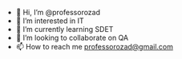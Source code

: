 - 👋 Hi, I’m @professorozad
- 👀 I’m interested in IT
- 🌱 I’m currently learning SDET
- 💞️ I’m looking to collaborate on QA
- 📫 How to reach me professorozad@gmail.com

<!---
professorozad/professorozad is a ✨ special ✨ repository because its `README.md` (this file) appears on your GitHub profile.
You can click the Preview link to take a look at your changes.
--->
